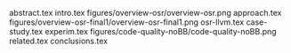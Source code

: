 abstract.tex
intro.tex
figures/overview-osr/overview-osr.png
approach.tex
figures/overview-osr-final1/overview-osr-final1.png
osr-llvm.tex
case-study.tex
experim.tex
figures/code-quality-noBB/code-quality-noBB.png
related.tex
conclusions.tex
  
  
  
  